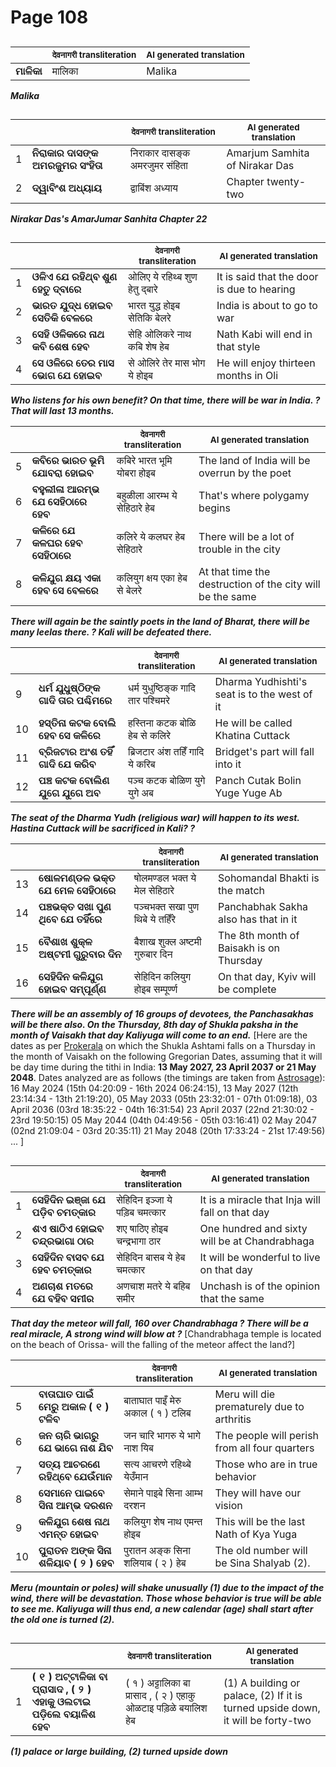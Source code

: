# Page 108
## 
| | <sub>देवनागरी transliteration</sub> | <sub>AI generated translation</sub> |
| --- | --- | ---|
| **ମାଳିକା** | मालिका | Malika | <!-- Block 1 -->
<!-- Section [1],  -->
<!-- Placeholder for translation. Place text between the underscores(_) and with no leading or trailing spaces. -->
**_Malika_**


## 
| | | <sub>देवनागरी transliteration</sub> | <sub>AI generated translation</sub> |
| --- | --- | --- | ---|
| 1 | **ନିରାକାର ଦାସଙ୍କ ଅମରଜୁମର ସଂହିତା** | निराकार दासङ्क अमरजुमर संहिता | Amarjum Samhita of Nirakar Das | <!-- Block 2 -->
| 2 | **ଦ୍ୱାବିଂଶ ଅଧ୍ୟାୟ** | द्वाबिंश अध्याय | Chapter twenty-two | <!-- Block 2 -->
<!-- Section [2],  -->
<!-- Placeholder for translation. Place text between the underscores(_) and with no leading or trailing spaces. -->
**_Nirakar Das's AmarJumar Sanhita Chapter 22_**


## 
| | | <sub>देवनागरी transliteration</sub> | <sub>AI generated translation</sub> |
| --- | --- | --- | ---|
| 1 | **ଓଳିଏ ଯେ ରହିଥ୍ବ ଶୁଣ ହେତୁ ଦ୍ବାରେ** | ओलिए ये रहिथ्ब शुण हेतु द्बारे | It is said that the door is due to hearing | <!-- Block 3 -->
| 2 | **ଭାରତ ଯୁଦ୍ଧ ହୋଇବ ସେତିକି ବେଳରେ** | भारत युद्ध होइब सेतिकि बेलरे | India is about to go to war | <!-- Block 3 -->
| 3 | **ସେହି ଓଳିକରେ ନାଥ କବି ଶେଷ ହେବ** | सेहि ओलिकरे नाथ कबि शेष हेब | Nath Kabi will end in that style | <!-- Block 3 -->
| 4 | **ସେ ଓଳିରେ ତେର ମାସ ଭୋଗ ଯେ ହୋଇବ** | से ओलिरे तेर मास भोग ये होइब | He will enjoy thirteen months in Oli | <!-- Block 3 -->

**_Who listens for his own benefit? On that time, there will be war in India. ? That will last 13 months._**

| | | <sub>देवनागरी transliteration</sub> | <sub>AI generated translation</sub> |
| --- | --- | --- | ---|
| 5 | **କବିରେ ଭାରତ ଭୂମି ଯୋବରା ହୋଇବ** | कबिरे भारत भूमि योबरा होइब | The land of India will be overrun by the poet | <!-- Block 3 -->
| 6 | **ବହୁଲୀଳା ଆରମ୍ଭ ଯେ ସେହିଠାରେ ହେବ** | बहुळीला आरम्भ ये सेहिठारे हेब | That&#39;s where polygamy begins | <!-- Block 3 -->
| 7 | **କଳିରେ ଯେ କଳଘର ହେବ ସେହିଠାରେ** | कलिरे ये कलघर हेब सेहिठारे | There will be a lot of trouble in the city | <!-- Block 3 -->
| 8 | **କଳିଯୁଗ କ୍ଷୟ ଏକା ହେବ ସେ ବେଳରେ** | कलियुग क्षय एका हेब से बेलरे | At that time the destruction of the city will be the same | <!-- Block 3 -->

**_There will again be the saintly poets in the land of Bharat, there will be many leelas there. ? Kali will be defeated there._**

| | | <sub>देवनागरी transliteration</sub> | <sub>AI generated translation</sub> |
| --- | --- | --- | ---|
| 9 | **ଧର୍ମ ଯୁଧୁଷ୍ଠିଙ୍କ ଗାଦି ତାର ପଶ୍ଚିମରେ** | धर्म युधुष्ठिङ्क गादि तार पश्चिमरे | Dharma Yudhishti&#39;s seat is to the west of it | <!-- Block 3 -->
| 10 | **ହସ୍ତିନା କଟକ ବୋଲି ହେବ ସେ କଳିରେ** | हस्तिना कटक बोळि हेब से कलिरे | He will be called Khatina Cuttack | <!-- Block 3 -->
| 11 | **ବ୍ରିଜଟାର ଅଂଶ ତହିଁ ଗାଦି ଯେ କରିବ** | ब्रिजटार अंश तहिँ गादि ये करिब | Bridget&#39;s part will fall into it | <!-- Block 3 -->
| 12 | **ପଞ୍ଚ କଟକ ବୋଲିଣ ଯୁଗେ ଯୁଗେ ଅବ** | पञ्च कटक बोळिण युगे युगे अब | Panch Cutak Bolin Yuge Yuge Ab | <!-- Block 3 -->

**_The seat of the Dharma Yudh (religious war) will happen to its west. Hastina Cuttack will be sacrificed in Kali? ?_**

| | | <sub>देवनागरी transliteration</sub> | <sub>AI generated translation</sub> |
| --- | --- | --- | ---|
| 13 | **ଷୋଳମଣ୍ଡଳ ଭକ୍ତ ଯେ ମେଳ ସେହିଠାରେ** | षोलमण्डल भक्त ये मेल सेहिठारे | Sohomandal Bhakti is the match | <!-- Block 3 -->
| 14 | **ପଞ୍ଚଭକ୍ତ ସଖା ପୁଣ ଥିବେ ଯେ ତହିଁରେ** | पञ्चभक्त सखा पुण थिबे ये तहिँरे | Panchabhak Sakha also has that in it | <!-- Block 3 -->
| 15 | **ବୈଶାଖ ଶୁକ୍ଳ ଅଷ୍ଟମୀ ଗୁରୁବାର ଦିନ** | बैशाख शुक्ल अष्टमी गुरुबार दिन | The 8th month of Baisakh is on Thursday | <!-- Block 3 -->
| 16 | **ସେହିଦିନ କଳିଯୁଗ ହୋଇବ ସମ୍ପୂର୍ଣ୍ଣ** | सेहिदिन कलियुग होइब सम्पूर्ण्ण | On that day, Kyiv will be complete | <!-- Block 3 -->
<!-- Section [3],  -->
<!-- Placeholder for translation. Place text between the underscores(_) and with no leading or trailing spaces. -->
**_There will be an assembly of 16 groups of devotees, the Panchasakhas will be there also. On the Thursday, 8th day of Shukla paksha in the month of Vaisakh that day Kaliyuga will come to an end._** [Here are the dates as per [Prokerala](https://play.google.com/store/apps/details?id=com.prokerala.hinducalendar&pli=1) on which the Shukla Ashtami falls on a Thursday in the month of Vaisakh on the following Gregorian Dates, assuming that it will be day time during the tithi in India: **13 May 2027, 23 April 2037 or 21 May 2048**. Dates analyzed are as follows (the timings are taken from [Astrosage](https://panchang.astrosage.com/panchang/tithi-today)): 
16 May 2024 (15th 04:20:09 - 16th 2024 06:24:15),
13 May 2027 (12th 23:14:34 - 13th 21:19:20),
05 May 2033 (05th 23:32:01 - 07th 01:09:18),
03 April 2036 (03rd 18:35:22 - 04th 16:31:54) 
23 April 2037 (22nd 21:30:02 - 23rd 19:50:15) 
05 May 2044 (04th 04:49:56 - 05th 03:16:41)
02 May 2047 (02nd 21:09:04 - 03rd 20:35:11)
21 May 2048 (20th 17:33:24 - 21st 17:49:56) 
... ]


## 
| | | <sub>देवनागरी transliteration</sub> | <sub>AI generated translation</sub> |
| --- | --- | --- | ---|
| 1 | **ସେହିଦିନ ଇଞ୍ଜା ଯେ ପଡ଼ିବ ଚମତ୍କାର** | सेहिदिन इञ्जा ये पड़िब चमत्कार | It is a miracle that Inja will fall on that day | <!-- Block 4 -->
| 2 | **ଶଏ ଷାଠିଏ ହୋଇବ ଚନ୍ଦ୍ରଭାଗା ଠାର** | शए षाठिए होइब चन्द्रभागा ठार | One hundred and sixty will be at Chandrabhaga | <!-- Block 4 -->
| 3 | **ସେହିଦିନ ବାସବ ଯେ ହେବ ଚମତ୍କାର** | सेहिदिन बासब ये हेब चमत्कार | It will be wonderful to live on that day | <!-- Block 4 -->
| 4 | **ଅଣଚାଶ ମତରେ ଯେ ବହିବ ସମୀର** | अणचाश मतरे ये बहिब समीर | Unchash is of the opinion that the same | <!-- Block 4 -->

**_That day the meteor will fall, 160 over Chandrabhaga ? There will be a real miracle, A strong wind will blow at ?_** [Chandrabhaga temple is located on the beach of Orissa- will the falling of the meteor affect the land?]

| | | <sub>देवनागरी transliteration</sub> | <sub>AI generated translation</sub> |
| --- | --- | --- | ---|
| 5 | **ବାତାଘାତ ପାଇଁ ମେରୁ ଅକାଳ ( ୧ ) ଟଳିବ** | बाताघात पाइँ मेरु अकाल ( १ ) टलिब | Meru will die prematurely due to arthritis | <!-- Block 4 -->
| 6 | **ଜନ ଚାରି ଭାଗରୁ ଯେ ଭାଗେ ନାଶ ଯିବ** | जन चारि भागरु ये भागे नाश यिब | The people will perish from all four quarters | <!-- Block 4 -->
| 7 | **ସତ୍ୟ ଆଚରଣେ ରହିଥ୍ବେ ଯେଉଁମାନ** | सत्य आचरणे रहिथ्बे येउँमान | Those who are in true behavior | <!-- Block 4 -->
| 8 | **ସେମାନେ ପାଇବେ ସିନା ଆମ୍ଭ ଦରଶନ** | सेमाने पाइबे सिना आम्भ दरशन | They will have our vision | <!-- Block 4 -->
| 9 | **କଳିଯୁଗ ଶେଷ ନାଥ ଏମନ୍ତ ହୋଇବ** | कलियुग शेष नाथ एमन्त होइब | This will be the last Nath of Kya Yuga | <!-- Block 5 -->
| 10 | **ପୁରାତନ ଅଙ୍କ ସିନା ଶଳିୟାବ ( ୨ ) ହେବ** | पुरातन अङ्क सिना शलियाब ( २ ) हेब | The old number will be Sina Shalyab (2). | <!-- Block 6 -->
<!-- Section [4],  -->
<!-- Section [5],  -->
<!-- Section [6],  -->
<!-- Placeholder for translation. Place text between the underscores(_) and with no leading or trailing spaces. -->
**_Meru (mountain or poles) will shake unusually (1) due to the impact of the wind, there will be devastation. Those whose behavior is true will be able to see me. Kaliyuga will thus end, a new calendar (age) shall start after the old one is turned (2)._**


## 
| | | <sub>देवनागरी transliteration</sub> | <sub>AI generated translation</sub> |
| --- | --- | --- | ---|
| 1 | **( ୧ ) ଅଟ୍ଟାଳିକା ବା ପ୍ରାସାଦ , ( ୨ ) ଏହାକୁ ଓଲଟାଇ ପଡ଼ିଲେ ବୟାଳିଶ ହେବ** | ( १ ) अट्टालिका बा प्रासाद , ( २ ) एहाकु ओळटाइ पड़िळे बयालिश हेब | (1) A building or palace, (2) If it is turned upside down, it will be forty-two | <!-- Block 7 -->
<!-- Section [7],  -->
<!-- Placeholder for translation. Place text between the underscores(_) and with no leading or trailing spaces. -->
**_(1) palace or large building, (2) turned upside down_**
